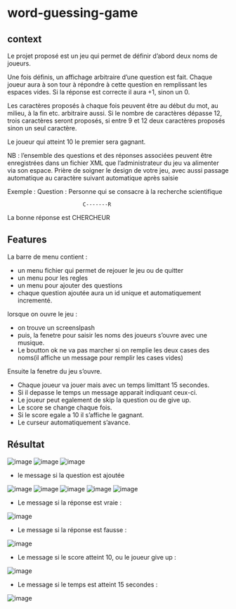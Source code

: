 # word-guessing-game
## context
Le projet proposé est un jeu qui permet de définir d’abord deux noms de joueurs.

Une fois définis, un affichage arbitraire d’une question est fait. Chaque joueur aura à son tour à répondre à cette question en remplissant les espaces vides. Si la réponse est correcte il aura +1, sinon un 0.

Les caractères proposés à chaque fois peuvent être au début du mot, au milieu, à la fin etc. arbitraire aussi. Si le nombre de caractères dépasse 12, trois caractères seront proposés, si entre 9 et 12 deux caractères proposés sinon un seul caractère.

Le joueur qui atteint 10 le premier sera gagnant.

NB : l’ensemble des questions et des réponses associées peuvent être enregistrées dans un fichier XML que l’administrateur du jeu va alimenter via son espace.
Prière de soigner le design de votre jeu, avec aussi passage automatique au caractère suivant automatique après saisie

Exemple :
Question : Personne qui se consacre à la recherche scientifique

                            C-------R
                            
La bonne réponse est CHERCHEUR

## Features
La barre de menu contient :
- un menu fichier qui permet de rejouer le jeu ou de quitter
- un menu pour les regles
- un menu pour ajouter des questions
- chaque question ajoutée aura un id unique et automatiquement incrementé.

lorsque on ouvre le jeu :
- on trouve un screenslpash
- puis, la fenetre pour saisir les noms des joueurs s’ouvre avec une musique.
- Le boutton ok ne va pas marcher si on remplie les deux cases des noms(il affiche un message pour remplir les cases vides)

Ensuite la fenetre du jeu s’ouvre.
- Chaque joueur va jouer mais avec un temps limittant 15 secondes.
- Si il depasse le temps un message apparait indiquant ceux-ci.
- Le joueur peut egalement de skip la question ou de give up.
- Le score se change chaque fois.
- Si le score egale a 10 il s’affiche le gagnant.
- Le curseur automatiquement s’avance.
## Résultat
![image](https://user-images.githubusercontent.com/96595695/208979925-cbf7700b-3e2a-4caf-9a5b-643da588a6f0.png)
![image](https://user-images.githubusercontent.com/96595695/208980047-38f65a3b-64b2-4277-a867-6c160b7055e7.png)
![image](https://user-images.githubusercontent.com/96595695/208980156-37a7a258-447b-432c-8d90-560da9e148e8.png)
- le message si la question est ajoutée

![image](https://user-images.githubusercontent.com/96595695/208980181-f66928d8-4247-40c4-bd59-69babe031c6e.png)
![image](https://user-images.githubusercontent.com/96595695/208980203-5dd57f73-4976-46ad-8b21-ed6b6865ad2b.png)
![image](https://user-images.githubusercontent.com/96595695/208980289-9d0afcac-e4c7-4017-a483-c1a0c2fec271.png)
![image](https://user-images.githubusercontent.com/96595695/208980323-d30bad5e-0884-444e-aede-34e35f887cc5.png)
![image](https://user-images.githubusercontent.com/96595695/208980346-07017e44-f8bc-4a21-89bd-f2e3ca8e8d6c.png)
- Le message si la réponse est vraie :

![image](https://user-images.githubusercontent.com/96595695/208980491-905e44ab-3f40-4566-9617-ad2747daeaff.png)
- Le message si la réponse est fausse :

![image](https://user-images.githubusercontent.com/96595695/208980563-6c47eba3-46ab-4d2d-81fe-c57ce7b401e2.png)
- Le message si le score atteint 10, ou le joueur give up :

![image](https://user-images.githubusercontent.com/96595695/208980674-d4774d36-4cf0-4ead-bb65-8d47e26d0312.png)
- Le message si le temps est atteint 15 secondes :

![image](https://user-images.githubusercontent.com/96595695/208980726-b404d56f-75ce-408f-b84c-a21782493e0c.png)



